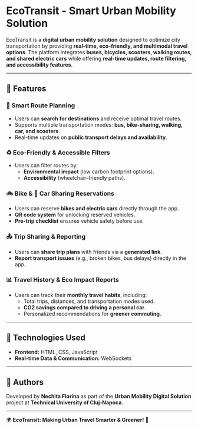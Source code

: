 # EcoTransit - Smart Urban Mobility Solution

EcoTransit is a **digital urban mobility solution** designed to optimize city transportation by providing **real-time, eco-friendly, and multimodal travel options**. The platform integrates **buses, bicycles, scooters, walking routes, and shared electric cars** while offering **real-time updates, route filtering, and accessibility features**.

---

## 🌟 Features

### 🚏 Smart Route Planning
- Users can **search for destinations** and receive optimal travel routes.
- Supports multiple transportation modes: **bus, bike-sharing, walking, car, and scooters**.
- Real-time updates on **public transport delays and availability**.

### ♻️ Eco-Friendly & Accessible Filters
- Users can filter routes by:
  - **Environmental impact** (low carbon footprint options).
  - **Accessibility** (wheelchair-friendly paths).

### 🚲 Bike & 🚗 Car Sharing Reservations
- Users can reserve **bikes and electric cars** directly through the app.
- **QR code system** for unlocking reserved vehicles.
- **Pre-trip checklist** ensures vehicle safety before use.

### 📤 Trip Sharing & Reporting
- Users can **share trip plans** with friends via a **generated link**.
- **Report transport issues** (e.g., broken bikes, bus delays) directly in the app.

### 📊 Travel History & Eco Impact Reports
- Users can track their **monthly travel habits**, including:
  - Total trips, distances, and transportation modes used.
  - **CO2 savings compared to driving a personal car**.
  - Personalized recommendations for **greener commuting**.

---

## 🚀 Technologies Used

- **Frontend:** HTML, CSS, JavaScript
- **Real-time Data & Communication:** WebSockets
  
---

## 👥 Authors
Developed by **Nechita Florina** as part of the **Urban Mobility Digital Solution** project at **Technical University of Cluj-Napoca**.

---

🌍 **EcoTransit: Making Urban Travel Smarter & Greener!** 🌱

